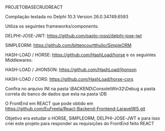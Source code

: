 PROJETOBASECRUDREACT

Compilação testada no Delphi 10.3 Version 26.0.34749.6593 

Utiliza os seguintes frameworks/components: 

DELPHI-JOSE-JWT: https://github.com/paolo-rossi/delphi-jose-jwt

SIMPLEORM: https://github.com/bittencourtthulio/SimpleORM

HASH-LOAD / HORSE: https://github.com/HashLoad/horse e os seguintes Middlewares:

   HASH-LOAD / JHONSON: https://github.com/HashLoad/jhonson
   
   HASH-LOAD / CORS: https://github.com/HashLoad/horse-cors   

Confira no arquivo INI na pasta \BACKEND\Console\Win32\Debug a pasta correta do banco de dados que esta na pasta \DB

O FrontEnd em REACT que pode obtido em https://github.com/EuFreela/React-Backend-Frontend-LaravelWS.git

Objetivo era estudar o HORSE, SIMPLEORM, DELPHI-JOSE-JWT e para isso criei este projeto para responder as requisições do FrontEnd feito REACT